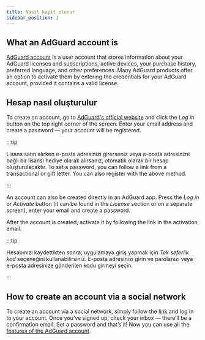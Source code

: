```yaml
---
title: Nasıl kayıt olunur
sidebar_position: 1
---
```


## What an AdGuard account is

[AdGuard account](https://adguardaccount.com/) is a user account that stores information about your AdGuard licenses and subscriptions, active devices, your purchase history, preferred language, and other preferences. Many AdGuard products offer an option to activate them by entering the credentials for your AdGuard account, provided it contains a valid license.

## Hesap nasıl oluşturulur

To create an account, go to [AdGuard's official website](https://adguard.com/welcome.html) and click the *Log in* button on the top right corner of the screen. Enter your email address and create a password — your account will be registered.

:::tip

Lisans satın alırken e-posta adresinizi girerseniz veya e-posta adresinize bağlı bir lisansı hediye olarak alırsanız, otomatik olarak bir hesap oluşturulacaktır. To set a password, you can follow a link from a transactional or gift letter. You can also register with the above method.

:::

An account can also be created directly in an AdGuard app. Press the *Log in* or *Activate* button (it can be found in the *License* section or on a separate screen), enter your email and create a password.

After the account is created, activate it by following the link in the activation email.

:::tip

Hesabınızı kaydettikten sonra, uygulamaya giriş yapmak için *Tek seferlik kod* seçeneğini kullanabilirsiniz. E-posta adresinizi girin ve parolanızı veya e-posta adresinize gönderilen kodu girmeyi seçin.

:::

## How to create an account via a social network

To create an account via a social network, simply follow the [link](https://auth.adguardaccount.com/login.html) and log in to your account. Once you’ve signed up, check your inbox — there’ll be a confirmation email. Set a password and that’s it! Now you can use all the [features of the AdGuard account](https://adguard.com/kb/general/account/features/).
